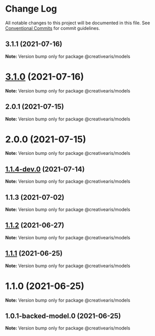 # Change Log

All notable changes to this project will be documented in this file.
See [Conventional Commits](https://conventionalcommits.org) for commit guidelines.

## 3.1.1 (2021-07-16)

**Note:** Version bump only for package @creativearis/models





# [3.1.0](https://github.com/yurikrupnik/mussia8/compare/@creativearis/models@2.0.1...@creativearis/models@3.1.0) (2021-07-16)

**Note:** Version bump only for package @creativearis/models





## 2.0.1 (2021-07-15)

**Note:** Version bump only for package @creativearis/models





# 2.0.0 (2021-07-15)

**Note:** Version bump only for package @creativearis/models





## [1.1.4-dev.0](https://github.com/yurikrupnik/mussia8/compare/@creativearis/models@1.1.3...@creativearis/models@1.1.4-dev.0) (2021-07-14)

**Note:** Version bump only for package @creativearis/models





## 1.1.3 (2021-07-02)

**Note:** Version bump only for package @creativearis/models





## [1.1.2](https://github.com/yurikrupnik/mussia8/compare/@creativearis/models@1.1.1...@creativearis/models@1.1.2) (2021-06-27)

**Note:** Version bump only for package @creativearis/models





## [1.1.1](https://github.com/yurikrupnik/mussia8/compare/@creativearis/models@1.1.0...@creativearis/models@1.1.1) (2021-06-25)

**Note:** Version bump only for package @creativearis/models





# 1.1.0 (2021-06-25)

**Note:** Version bump only for package @creativearis/models





## 1.0.1-backed-model.0 (2021-06-25)

**Note:** Version bump only for package @creativearis/models
